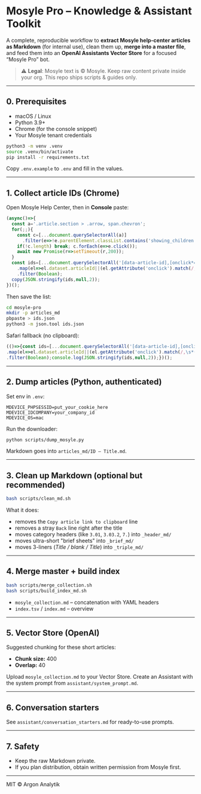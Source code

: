 # Mosyle Pro – Knowledge & Assistant Toolkit

A complete, reproducible workflow to **extract Mosyle help-center articles as Markdown**
(for internal use), clean them up, **merge into a master file**, and feed them into an
**OpenAI Assistants Vector Store** for a focused “Mosyle Pro” bot.

> ⚠️ **Legal**: Mosyle text is © Mosyle. Keep raw content private inside your org.
> This repo ships scripts & guides only.

---

## 0. Prerequisites

- macOS / Linux
- Python 3.9+
- Chrome (for the console snippet)
- Your Mosyle tenant credentials

```bash
python3 -m venv .venv
source .venv/bin/activate
pip install -r requirements.txt
```

Copy `.env.example` to `.env` and fill in the values.

---

## 1. Collect article IDs (Chrome)

Open Mosyle Help Center, then in **Console** paste:

```js
(async()=>{
  const a='.article.section > .arrow, span.chevron';
  for(;;){
    const c=[...document.querySelectorAll(a)]
      .filter(e=>!e.parentElement.classList.contains('showing_children')&&!e.closest('[data-open="true"]'));
    if(!c.length) break; c.forEach(e=>e.click());
    await new Promise(r=>setTimeout(r,200));
  }
  const ids=[...document.querySelectorAll('[data-article-id],[onclick*="viewArticle"]')]
    .map(el=>el.dataset.articleId||(el.getAttribute('onclick').match(/,\s*(\d+)\)/)||[])[1])
    .filter(Boolean);
  copy(JSON.stringify(ids,null,2));
})();
```

Then save the list:

```bash
cd mosyle-pro
mkdir -p articles_md
pbpaste > ids.json
python3 -m json.tool ids.json
```

Safari fallback (no clipboard):

```js
(()=>{const ids=[...document.querySelectorAll('[data-article-id],[onclick*="viewArticle"]')]
.map(el=>el.dataset.articleId||(el.getAttribute('onclick').match(/,\s*(\d+)\)/)||[])[1])
.filter(Boolean);console.log(JSON.stringify(ids,null,2));})();
```

---

## 2. Dump articles (Python, authenticated)

Set env in `.env`:

```
MDEVICE_PHPSESSID=put_your_cookie_here
MDEVICE_IDCOMPANY=your_company_id
MDEVICE_OS=mac
```

Run the downloader:

```bash
python scripts/dump_mosyle.py
```

Markdown goes into `articles_md/ID – Title.md`.

---

## 3. Clean up Markdown (optional but recommended)

```bash
bash scripts/clean_md.sh
```

What it does:

- removes the `Copy article link to clipboard` line
- removes a stray `Back` line right after the title
- moves category headers (like `3.01`, `3.03.2`, `7.`) into `_header_md/`
- moves ultra-short "brief sheets" into `_brief_md/`
- moves 3-liners (*Title / blank / Title*) into `_triple_md/`

---

## 4. Merge master + build index

```bash
bash scripts/merge_collection.sh
bash scripts/build_index_md.sh
```

- `mosyle_collection.md` – concatenation with YAML headers
- `index.tsv` / `index.md` – overview

---

## 5. Vector Store (OpenAI)

Suggested chunking for these short articles:

- **Chunk size:** 400
- **Overlap:** 40

Upload `mosyle_collection.md` to your Vector Store. Create an Assistant with
the system prompt from `assistant/system_prompt.md`.

---

## 6. Conversation starters

See `assistant/conversation_starters.md` for ready-to-use prompts.

---

## 7. Safety

- Keep the raw Markdown private.
- If you plan distribution, obtain written permission from Mosyle first.

---

MIT © Argon Analytik
